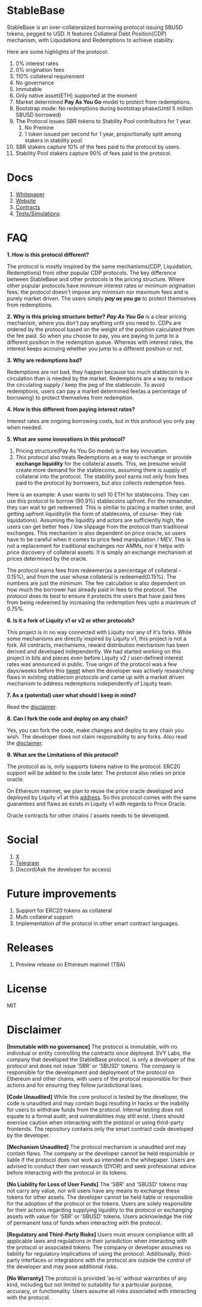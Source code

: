 # StableBase

StableBase is an over-collateralized borrowing protocol issuing SBUSD tokens, pegged to USD. It features Collateral Debt Position(CDP) mechanism, with Liquidations and Redemptions to achieve stability.

Here are some highlights of the protocol:

1. 0% interest rates
2. 0% origination fees
3. 110% collateral requirement
4. No governance
5. Immutable
6. Only native asset(ETH) supported at the moment
7. Market determined **Pay As You Go** model to protect from redemptions.
8. Bootstrap mode: No redemptions during bootstrap phase(Until 5 million SBUSD borrowed)
9. The Protocol issues SBR tokens to Stability Pool contributors for 1 year.
   1. No Premine
   2. 1 token issued per second for 1 year, proportionally split among stakers in stability pool.
10. SBR stakers capture 10% of the fees paid to the protocol by users.
11. Stability Pool stakers capture 90% of fees paid to the protocol.

# Docs

1. [Whitepaper](./WHITEPAPER.md)
2. [Website](https://stablebase.org)
3. [Contracts](./contracts)
4. [Tests/Simulations](./scripts/simulate.js)

# FAQ

**1. How is this protocol different?**

The protocol is mostly inspired by the same mechanisms(CDP, Liquidation, Redemptions) from other popular CDP protocols. The key difference between StableBase and other protocols is the pricing structure. Where other popular protocols have minimum interest rates or minimum origination fees, the protocol doesn't impose any minimum nor maximum fees and is purely market driven. The users simply ***pay as you go*** to protect themselves from redemptions.

**2. Why is this pricing structure better?**
***Pay As You Go*** is a clear pricing mechanism, where you don't pay anything until you need to. CDPs are ordered by the protocol based on the weight of the position calculated from the fee paid. So when you choose to pay, you are paying to jump to a different position in the redemption queue. Whereas with interest rates, the interest keeps accruing whether you jump to a different position or not.

**3. Why are redemptions bad?**

Redemptions are not bad, they happen because too much stablecoin is in circulation than is needed by the market. Redemptions are a way to reduce the circulating supply / keep the peg of the stablecoin. To avoid redemptions, users can pay a market determined fee(as a percentage of borrowing) to protect themselves from redemption.

**4. How is this different from paying interest rates?**

Interest rates are ongoing borrowing costs, but in this protocol you only pay when needed.

**5. What are some innovations in this protocol?**

1. Pricing structure(Pay As You Go model) is the key innovation.
2. This protocol also treats Redemptions as a way to exchange or provide **exchange liquidity** for the collateral assets. This, we presume would create more demand for the stablecoins, assuming there is supply of collateral into the protocol. The stability pool earns not only from fees paid to the protocol by borrowers, but also collects redemption fees.

Here is an example: A user wants to sell 10 ETH for stablecoins. They can use this protocol to borrow (90.9%) stablecoins upfront. For the remainder, they can wait to get redeemed. This is similar to placing a market order, and getting upfront liquidity(in the form of stablecoins, of course- they risk liquidations). Assuming the liquidity and actors are sufficiently high, the users can get better fees / low slippage from the protocol than traditional exchanges. This mechanism is also dependent on price oracle, so users have to be careful when it comes to price feed manipulation / MEV. This is not a replacement for traditional exchanges nor AMMs, nor it helps with price discovery of collateral assets. It is simply an exchange mechanism at prices determined by the oracle.

The protocol earns fees from redeemer(as a percentage of collateral - 0.15%), and from the user whose collateral is redeemed(0.15%). The numbers are just the minimum. The fee calculation is also dependent on how much the borrower has already paid in fees to the protocol. The protocol does its best to ensure it protects the users that have paid fees from being redeemed by increasing the redemption fees upto a maximum of 0.75%.

**6. Is it a fork of Liquity v1 or v2 or other protocols?**

This project is in no way connected with Liquity nor any of it's forks. While some mechanisms are directly inspired by Liquity v1, this project is not a fork. All contracts, mechanisms, reward distribution mechanism has been derived and developed independently. We had started working on this project in bits and pieces even before Liquity v2 / user-defined interest rates was announced in public. True origin of the protocol was a few days/weeks before this [tweet](https://x.com/sginams/status/1732368209972543804) when the developer was actively researching flaws in existing stablecoin protocols and came up with a market driven mechanism to address redemptions independently of Liquity team.

**7. As a (potential) user what should I keep in mind?**

Read the [disclaimer](#disclaimer).

**8. Can I fork the code and deploy on any chain?**

Yes, you can fork the code, make changes and deploy to any chain you wish. The developer does not claim responsibility to any forks. Also read the [disclaimer](#disclaimer).

**9. What are the Limitations of this protocol?**

The protocol as is, only supports tokens native to the protocol. ERC20 support will be added to the code later. The protocol also relies on price oracle.

On Ethereum mainnet, we plan to reuse the price oracle developed and deployed by Liquity v1 at this [address](https://etherscan.io/address/0x4c517D4e2C851CA76d7eC94B805269Df0f2201De). So this protocol comes with the same guarantees and flaws as exists in Liquity v1 with regards to Price Oracle.

Oracle contracts for other chains / assets needs to be developed.

# Social

1. [X](https://x.com/stablebase_org)
2. [Telegram](https://t.me/stablebase_org)
3. Discord(Ask the developer for access)

# Future improvements

1. Support for ERC20 tokens as collateral
2. Multi collateral support
3. Implementation of the protocol in other smart contract languages.

# Releases

1. Preview release on Ethereum mainnet (TBA)

# License

MIT

# Disclaimer

**[Immutable with no governance]**
The protocol is immutable, with no individual or entity controlling the contracts once deployed. SVY Labs, the company that developed the StableBase protocol, is only a developer of the protocol and does not issue 'SBR' or 'SBUSD' tokens. The company is responsible for the development and deployment of the protocol on Ethereum and other chains, with users of the protocol responsible for their actions and for ensuring they follow jurisdictional laws.

**[Code Unaudited]**
While the core protocol is tested by the developer, the code is unaudited and may contain bugs resulting in hacks or the inability for users to withdraw funds from the protocol. Internal testing does not equate to a formal audit, and vulnerabilities may still exist. Users should exercise caution when interacting with the protocol or using third-party frontends. The repository contains only the smart contract code developed by the developer.

**[Mechanism Unaudited]**
The protocol mechanism is unaudited and may contain flaws. The company or the developer cannot be held responsible or liable if the protocol does not work as intended in the whitepaper. Users are advised to conduct their own research (DYOR) and seek professional advice before interacting with the protocol or its tokens.

**[No Liability for Loss of User Funds]**
The 'SBR' and 'SBUSD' tokens may not carry any value, nor will users have any means to exchange these tokens for other assets. The developer cannot be held liable or responsible for the adoption of the protocol or the tokens. Users are solely responsible for their actions regarding supplying liquidity to the protocol or exchanging assets with value for 'SBR' or 'SBUSD' tokens. Users acknowledge the risk of permanent loss of funds when interacting with the protocol.

**[Regulatory and Third-Party Risks]**
Users must ensure compliance with all applicable laws and regulations in their jurisdiction when interacting with the protocol or associated tokens. The company or developer assumes no liability for regulatory implications of using the protocol. Additionally, third-party interfaces or integrations with the protocol are outside the control of the developer and may pose additional risks.

**[No Warranty]**
The protocol is provided 'as-is' without warranties of any kind, including but not limited to suitability for a particular purpose, accuracy, or functionality. Users assume all risks associated with interacting with the protocol.
